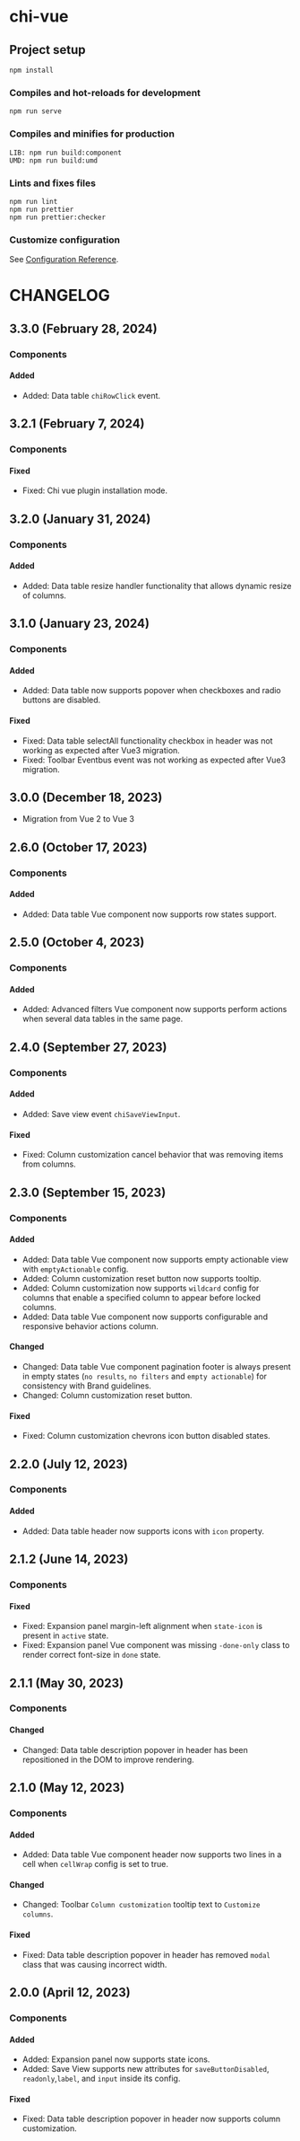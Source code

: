 # chi-vue
## Project setup
```
npm install
```

### Compiles and hot-reloads for development
```
npm run serve
```

### Compiles and minifies for production
```
LIB: npm run build:component
UMD: npm run build:umd
```

### Lints and fixes files
```
npm run lint
npm run prettier
npm run prettier:checker
```

### Customize configuration
See [Configuration Reference](https://vitejs.dev/config/).

# CHANGELOG
## 3.3.0 (February 28, 2024)
### Components
#### Added
* Added: Data table `chiRowClick` event.

## 3.2.1 (February 7, 2024)
### Components
#### Fixed
* Fixed: Chi vue plugin installation mode.

## 3.2.0 (January 31, 2024)
### Components
#### Added
* Added: Data table resize handler functionality that allows dynamic resize of columns.

## 3.1.0 (January 23, 2024)
### Components
#### Added
* Added: Data table now supports popover when checkboxes and radio buttons are disabled.
#### Fixed
* Fixed: Data table selectAll functionality checkbox in header was not working as expected after Vue3 migration.
* Fixed: Toolbar Eventbus event was not working as expected after Vue3 migration.

## 3.0.0 (December 18, 2023)
* Migration from Vue 2 to Vue 3

## 2.6.0 (October 17, 2023)
### Components
#### Added
* Added: Data table Vue component now supports row states support.

## 2.5.0 (October 4, 2023)
### Components
#### Added
* Added: Advanced filters Vue component now supports perform actions when several data tables in the same page.

## 2.4.0 (September 27, 2023)
### Components
#### Added
* Added: Save view event `chiSaveViewInput`.
#### Fixed
* Fixed: Column customization cancel behavior that was removing items from columns.

## 2.3.0 (September 15, 2023)
### Components
#### Added
* Added: Data table Vue component now supports empty actionable view with `emptyActionable` config.
* Added: Column customization reset button now supports tooltip.
* Added: Column customization now supports `wildcard` config for columns that enable a specified column to appear before locked columns.
* Added: Data table Vue component now supports configurable and responsive behavior actions column. 
#### Changed
* Changed: Data table Vue component pagination footer is always present in empty states (`no results`, `no filters` and `empty actionable`) for consistency with Brand guidelines.
* Changed: Column customization reset button.
#### Fixed
* Fixed: Column customization chevrons icon button disabled states.

## 2.2.0 (July 12, 2023)
### Components
#### Added
* Added: Data table header now supports icons with `icon` property.

## 2.1.2 (June 14, 2023)
### Components
#### Fixed
* Fixed: Expansion panel margin-left alignment when `state-icon` is present in `active` state.
* Fixed: Expansion panel Vue component was missing `-done-only` class to render correct font-size in `done` state.

## 2.1.1 (May 30, 2023)
### Components
#### Changed
* Changed: Data table description popover in header has been repositioned in the DOM to improve rendering.

## 2.1.0 (May 12, 2023)
### Components
#### Added
* Added: Data table Vue component header now supports two lines in a cell when `cellWrap` config is set to true.
#### Changed
* Changed: Toolbar `Column customization` tooltip text to `Customize columns`.
#### Fixed
* Fixed: Data table description popover in header has removed `modal` class that was causing incorrect width.

## 2.0.0 (April 12, 2023)
### Components
#### Added
* Added: Expansion panel now supports state icons.
* Added: Save View supports new attributes for `saveButtonDisabled`, `readonly`,`label`, and `input` inside its config.
#### Fixed
* Fixed: Data table description popover in header now supports column customization.
